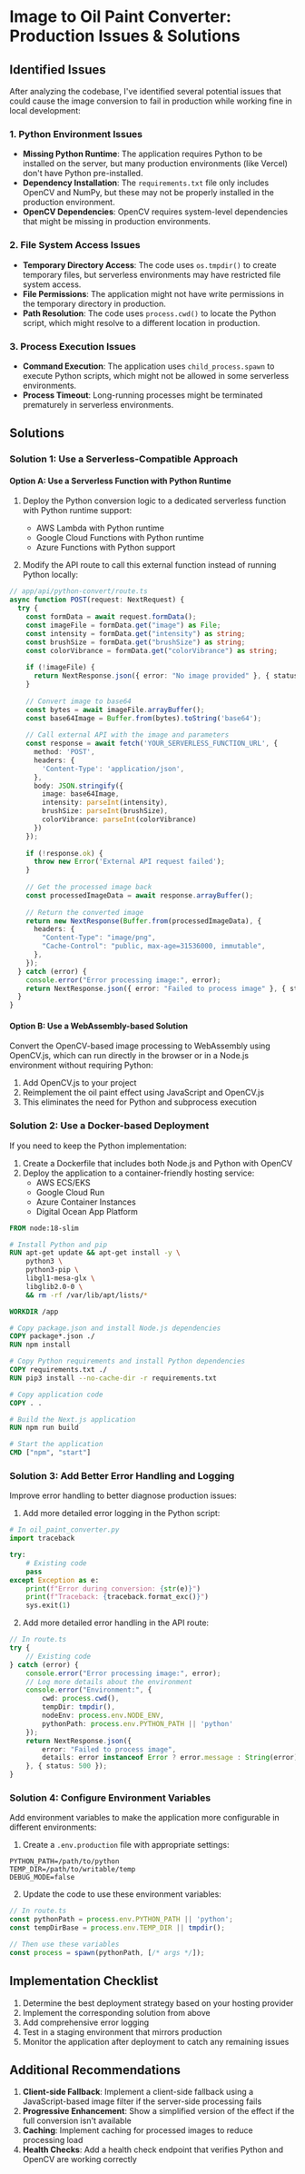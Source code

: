 # Image to Oil Paint Converter: Production Issues & Solutions

## Identified Issues

After analyzing the codebase, I've identified several potential issues that could cause the image conversion to fail in production while working fine in local development:

### 1. Python Environment Issues

- **Missing Python Runtime**: The application requires Python to be installed on the server, but many production environments (like Vercel) don't have Python pre-installed.
- **Dependency Installation**: The `requirements.txt` file only includes OpenCV and NumPy, but these may not be properly installed in the production environment.
- **OpenCV Dependencies**: OpenCV requires system-level dependencies that might be missing in production environments.

### 2. File System Access Issues

- **Temporary Directory Access**: The code uses `os.tmpdir()` to create temporary files, but serverless environments may have restricted file system access.
- **File Permissions**: The application might not have write permissions in the temporary directory in production.
- **Path Resolution**: The code uses `process.cwd()` to locate the Python script, which might resolve to a different location in production.

### 3. Process Execution Issues

- **Command Execution**: The application uses `child_process.spawn` to execute Python scripts, which might not be allowed in some serverless environments.
- **Process Timeout**: Long-running processes might be terminated prematurely in serverless environments.

## Solutions

### Solution 1: Use a Serverless-Compatible Approach

#### Option A: Use a Serverless Function with Python Runtime

1. Deploy the Python conversion logic to a dedicated serverless function with Python runtime support:
   - AWS Lambda with Python runtime
   - Google Cloud Functions with Python runtime
   - Azure Functions with Python support

2. Modify the API route to call this external function instead of running Python locally:

```typescript
// app/api/python-convert/route.ts
async function POST(request: NextRequest) {
  try {
    const formData = await request.formData();
    const imageFile = formData.get("image") as File;
    const intensity = formData.get("intensity") as string;
    const brushSize = formData.get("brushSize") as string;
    const colorVibrance = formData.get("colorVibrance") as string;
    
    if (!imageFile) {
      return NextResponse.json({ error: "No image provided" }, { status: 400 });
    }
    
    // Convert image to base64
    const bytes = await imageFile.arrayBuffer();
    const base64Image = Buffer.from(bytes).toString('base64');
    
    // Call external API with the image and parameters
    const response = await fetch('YOUR_SERVERLESS_FUNCTION_URL', {
      method: 'POST',
      headers: {
        'Content-Type': 'application/json',
      },
      body: JSON.stringify({
        image: base64Image,
        intensity: parseInt(intensity),
        brushSize: parseInt(brushSize),
        colorVibrance: parseInt(colorVibrance)
      })
    });
    
    if (!response.ok) {
      throw new Error('External API request failed');
    }
    
    // Get the processed image back
    const processedImageData = await response.arrayBuffer();
    
    // Return the converted image
    return new NextResponse(Buffer.from(processedImageData), {
      headers: {
        "Content-Type": "image/png",
        "Cache-Control": "public, max-age=31536000, immutable",
      },
    });
  } catch (error) {
    console.error("Error processing image:", error);
    return NextResponse.json({ error: "Failed to process image" }, { status: 500 });
  }
}
```

#### Option B: Use a WebAssembly-based Solution

Convert the OpenCV-based image processing to WebAssembly using OpenCV.js, which can run directly in the browser or in a Node.js environment without requiring Python:

1. Add OpenCV.js to your project
2. Reimplement the oil paint effect using JavaScript and OpenCV.js
3. This eliminates the need for Python and subprocess execution

### Solution 2: Use a Docker-based Deployment

If you need to keep the Python implementation:

1. Create a Dockerfile that includes both Node.js and Python with OpenCV
2. Deploy the application to a container-friendly hosting service:
   - AWS ECS/EKS
   - Google Cloud Run
   - Azure Container Instances
   - Digital Ocean App Platform

```dockerfile
FROM node:18-slim

# Install Python and pip
RUN apt-get update && apt-get install -y \
    python3 \
    python3-pip \
    libgl1-mesa-glx \
    libglib2.0-0 \
    && rm -rf /var/lib/apt/lists/*

WORKDIR /app

# Copy package.json and install Node.js dependencies
COPY package*.json ./
RUN npm install

# Copy Python requirements and install Python dependencies
COPY requirements.txt ./
RUN pip3 install --no-cache-dir -r requirements.txt

# Copy application code
COPY . .

# Build the Next.js application
RUN npm run build

# Start the application
CMD ["npm", "start"]
```

### Solution 3: Add Better Error Handling and Logging

Improve error handling to better diagnose production issues:

1. Add more detailed error logging in the Python script:

```python
# In oil_paint_converter.py
import traceback

try:
    # Existing code
    pass
except Exception as e:
    print(f"Error during conversion: {str(e)}")
    print(f"Traceback: {traceback.format_exc()}")
    sys.exit(1)
```

2. Add more detailed error handling in the API route:

```typescript
// In route.ts
try {
    // Existing code
} catch (error) {
    console.error("Error processing image:", error);
    // Log more details about the environment
    console.error("Environment:", {
        cwd: process.cwd(),
        tempDir: tmpdir(),
        nodeEnv: process.env.NODE_ENV,
        pythonPath: process.env.PYTHON_PATH || 'python'
    });
    return NextResponse.json({ 
        error: "Failed to process image", 
        details: error instanceof Error ? error.message : String(error) 
    }, { status: 500 });
}
```

### Solution 4: Configure Environment Variables

Add environment variables to make the application more configurable in different environments:

1. Create a `.env.production` file with appropriate settings:

```
PYTHON_PATH=/path/to/python
TEMP_DIR=/path/to/writable/temp
DEBUG_MODE=false
```

2. Update the code to use these environment variables:

```typescript
// In route.ts
const pythonPath = process.env.PYTHON_PATH || 'python';
const tempDirBase = process.env.TEMP_DIR || tmpdir();

// Then use these variables
const process = spawn(pythonPath, [/* args */]);
```

## Implementation Checklist

1. Determine the best deployment strategy based on your hosting provider
2. Implement the corresponding solution from above
3. Add comprehensive error logging
4. Test in a staging environment that mirrors production
5. Monitor the application after deployment to catch any remaining issues

## Additional Recommendations

1. **Client-side Fallback**: Implement a client-side fallback using a JavaScript-based image filter if the server-side processing fails
2. **Progressive Enhancement**: Show a simplified version of the effect if the full conversion isn't available
3. **Caching**: Implement caching for processed images to reduce processing load
4. **Health Checks**: Add a health check endpoint that verifies Python and OpenCV are working correctly